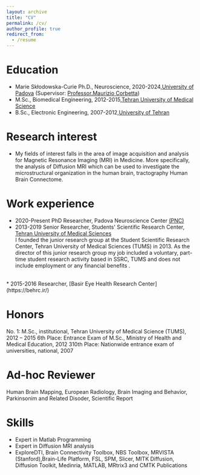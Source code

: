 ```yaml
---
layout: archive
title: "CV"
permalink: /cv/
author_profile: true
redirect_from:
  - /resume
---
```

Education
======
* Marie Skłodowska-Curie Ph.D., Neuroscience, 2020-2024,[University of Padova](https://www.unipd.it/en/)
(Supervisor: [Professor.Maurizio Corbetta](https://pnc.unipd.it/corbetta-maurizio/))
* M.Sc., Biomedical Engineering, 2012-2015,[Tehran University of Medical Science](https://en.tums.ac.ir/en)
* B.Sc., Electronic Engineering, 2007-2012,[University of Tehran](https://ut.ac.ir/en)

Research interest
======
* My fields of interest falls in the area of image acquisition and analysis for Magnetic Resonance Imaging (MRI) in Medicine.
More specifically, the analysis of Diffusion MRI which can be used to investigate the microstructural organization in the human brain, tractography Human Brain Connectome.

Work experience
======
* 2020-Present PhD Researcher, Padova Neuroscience Center [(PNC)](https://pnc.unipd.it/)
* 2013-2019 Senior Researcher, Students' Scientific Research Center, [Tehran University of Medical Sciences](https://en.tums.ac.ir/en) <br />
I founded the junior research group at the Student Scientific Research Center, Tehran University of Medical Sciences (TUMS) in 2013. As the director of this junior research group my job included a voluntary, part-time student research activity based in SSRC, TUMS and does not include employment or any financial benefits . <br />
<br />
* 2015-2016 Researcher, [Basir Eye Health Research Center](https://behrc.ir/)

Honors
======

No. 1: M.Sc., institutional, Tehran University of Medical Science (TUMS), 2012 – 2015 6th Place: Entrance Exam of M.Sc., Ministry of Health and Medical Education, 2012 310th Place: Nationwide entrance exam of universities, national, 2007

Ad-hoc Reviewer
======

Human Brain Mapping, European Radiology, Brain Imaging and Behavior, Parkinsonim and Related Disoder, Scientific Report

Skills
======
* Expert in Matlab Programming
* Expert in Diffusion MRI analysis
* ExploreDTI, Brain Connectivity Toolbox, NBS Toolbox, MRVISTA (Stanford),Brain-Life Platform, FSL, SPM, Slicer, MITK Diffusion, Diffusion Toolkit, Medinria, MATLAB, MRtrix3 and CMTK 
Publications
